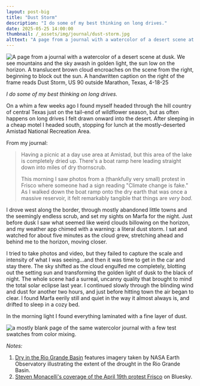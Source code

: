 ```yaml
---
layout: post-big
title: "Dust Storm"
description: "I do some of my best thinking on long drives."
date: 2025-05-25 14:00:00
thumbnail: /_assets/img/journal/dust-storm.jpg
alttext: "A page from a journal with a watercolor of a desert scene at dusk. We see mountains and the sky awash in golden light, the sun low on the horizon. A translucent brown cloud encroaches on the scene from the right, beginning to block out the sun. A handwritten caption on the right of the frame reads Dust Storm, US 90 outside Marathon, Texas, 4-18-25"
---
```


<div class="grid-wide">
	<img src="/_assets/img/journal/dust-storm.jpg" alt="A page from a journal with a watercolor of a desert scene at dusk. We see mountains and the sky awash in golden light, the sun low on the horizon. A translucent brown cloud encroaches on the scene from the right, beginning to block out the sun. A handwritten caption on the right of the frame reads Dust Storm, US 90 outside Marathon, Texas, 4-18-25" />
</div>

<div class="grid-item-4 grid-offset-3">

_I do some of my best thinking on long drives._

On a whim a few weeks ago I found myself headed through the hill country of central Texas just on the tail-end of wildflower season, but as often happens on long drives I felt drawn onward into the desert. After sleeping in a cheap motel I headed south, stopping for lunch at the mostly-deserted Amistad National Recreation Area.

From my journal:

> Having a picnic at a day use area at Amistad, but this area of the lake is completely dried up. There's a boat ramp here leading straight down into miles of dry thornscrub.
> 
> This morning I saw photos from a (thankfully very small) protest in Frisco where someone had a sign reading "Climate change is fake." As I walked down the boat ramp onto the dry earth that was once a massive reservoir, it felt remarkably tangible that things are _very bad._

I drove west along the border, through mostly abandoned little towns and the seemingly endless scrub, and set my sights on Marfa for the night. Just before dusk I saw what seemed like weird clouds billowing on the horizon, and my weather app chimed with a warning: a literal dust storm. I sat and watched for about five minutes as the cloud grew, stretching ahead and behind me to the horizon, moving closer.

I tried to take photos and video, but they failed to capture the scale and intensity of what I was seeing...and then it was time to get in the car and stay there. The sky shifted as the cloud engulfed me completely, blotting out the setting sun and transforming the golden light of dusk to the black of night. The whole scene had a surreal, uncanny quality that brought to mind the total solar eclipse last year. I continued slowly through the blinding wind and dust for another two hours, and just before hitting town the air began to clear. I found Marfa eerily still and quiet in the way it almost always is, and drifted to sleep in a cozy bed.

In the morning light I found everything laminated with a fine layer of dust.

</div>

<div class="grid-wide">
	<img src="/_assets/img/journal/dust-storm-swatches.jpg" alt="a mostly blank page of the same watercolor journal with a few test swatches from color mixing." />
</div>

<div class="grid-item-4 grid-offset-3">

*Notes:*
1. [Dry in the Rio Grande Basin](https://earthobservatory.nasa.gov/images/153230/dry-in-the-rio-grande-basin) features imagery taken by NASA Earth Observatory illustrating the extent of the drought in the Rio Grande Basin.
2. [Steven Monacelli's coverage of the April 19th protest Frisco](https://bsky.app/profile/stevanzetti.bsky.social/post/3ln6jifdjzc2n) on Bluesky.

</div>